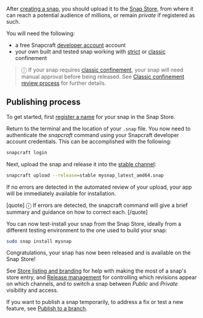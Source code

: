 After [creating a snap](/t/creating-a-snap/6799), you should upload it to the [Snap Store](https://snapcraft.io/store), from where it can reach a potential audience of millions, or remain _private_ if registered as such.

You will need the following:
- a free Snapcraft [developer account](/t/creating-your-developer-account/6760) account
- your own built and tested snap working with [strict](/t/snap-confinement/6233#strict) or [classic](/t/snap-confinement/6233#classic) confinement

> ⓘ If your snap requires [classic confinement](/t/snap-confinement/6233#classic), your snap will need manual approval before being released. See [Classic confinement review process](/t/process-for-reviewing-classic-confinement-snaps/1460) for further details.

## Publishing process

To get started, first [register a name](/t/registering-your-app-name/6793) for your snap in the Snap Store.

Return to the terminal and the location of your `.snap` file. You now need to authenticate the *snapcraft* command using your Snapcraft developer account credentials. This can be accomplished with the following:

```bash
snapcraft login
```

Next, upload the snap and release it into the [stable channel](/t/channels/551):

```bash
snapcraft upload --release=stable mysnap_latest_amd64.snap
```

If no errors are detected in the automated review of your upload, your app will be immediately available for installation.

[quote]
ⓘ If errors are detected, the snapcraft command will give a brief summary and guidance on how to correct each.
[/quote]

You can now test-install your snap from the Snap Store, ideally from a different testing environment to the one used to build your snap:

```bash
sudo snap install mysnap
```
Congratulations, your snap has now been released and is available on the Snap Store!

See [Store listing and branding](/t/store-listing-and-branding/16397) for help with making the most of a snap's store entry, and [Release management](/t/release-management/12442) for controlling which revisions appear on which channels, and to switch a snap between _Public_ and _Private_ visibility and access.

If you want to publish a snap temporarily,  to address a fix or test a new feature, see [Publish to a branch](/t/publish-to-a-branch/29544).